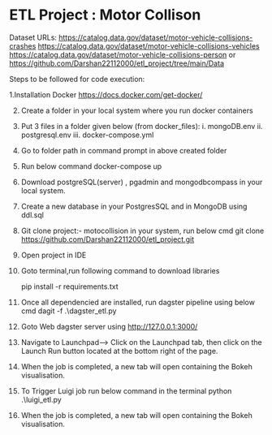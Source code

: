 # ETL Project : Motor Collison

Dataset URLs:
https://catalog.data.gov/dataset/motor-vehicle-collisions-crashes
https://catalog.data.gov/dataset/motor-vehicle-collisions-vehicles
https://catalog.data.gov/dataset/motor-vehicle-collisions-person
or 
https://github.com/Darshan22112000/etl_project/tree/main/Data

Steps to be followed for code execution:

1.Installation Docker
  https://docs.docker.com/get-docker/

2. Create a folder in your local system where you run docker containers

3. Put 3 files in a folder given below (from docker_files):
  i. mongoDB.env
 ii. postgresql.env
iii. docker-compose.yml

4. Go to folder path in command prompt in above created folder

5. Run below command
	docker-compose up

6. Download postgreSQL(server) , pgadmin and mongodbcompass in your local system.

7. Create a new database in your PostgresSQL and in MongoDB using ddl.sql

8. Git clone project:- motocollision in your system, run below cmd
git clone https://github.com/Darshan22112000/etl_project.git

9. Open project in IDE

10. Goto terminal,run following command to download libraries

	pip install -r requirements.txt

11. Once all dependencied are installed, run dagster pipeline using below cmd
 dagit -f .\dagster_etl.py  
 
12. Goto Web dagster server using http://127.0.0.1:3000/  

13. Navigate to Launchpad--> Click on the Launchpad tab, then click on the Launch Run button located at the bottom right of the page.

14. When the job is completed, a new tab will open containing the Bokeh visualisation.

15. To Trigger Luigi job run below command in the terminal
python .\luigi_etl.py

16. When the job is completed, a new tab will open containing the Bokeh visualisation.


